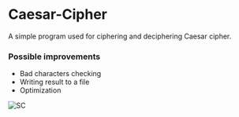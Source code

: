 # Caesar-Cipher

A simple program used for ciphering and deciphering Caesar cipher.

### Possible improvements
* Bad characters checking
* Writing result to a file
* Optimization

![SC](https://i.imgur.com/rn41zUC.png?1)